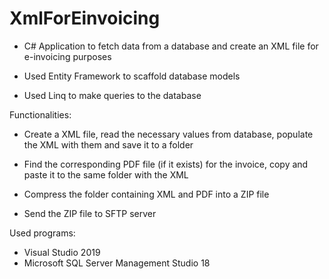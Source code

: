 # XmlForEinvoicing

- C# Application to fetch data from a database and create an XML file for e-invoicing purposes

- Used Entity Framework to scaffold database models

- Used Linq to make queries to the database

Functionalities:
- Create a XML file, read the necessary values from database, populate the XML with them and save it to a folder

- Find the corresponding PDF file (if it exists) for the invoice, copy and paste it to the same folder with the XML

- Compress the folder containing XML and PDF into a ZIP file 

- Send the ZIP file to SFTP server

Used programs:
- Visual Studio 2019
- Microsoft SQL Server Management Studio 18
